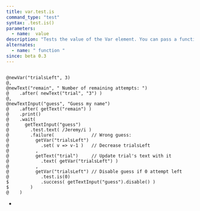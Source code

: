 ```yaml
---
title: var.test.is
command_type: "test"
syntax: .test.is()
parameters:
  - name:  value 
description: "Tests the value of the Var element. You can pass a function which takes the element's value as its argument and returns `true` or `false`."
alternates:
  - name: " function "
since: beta 0.3
---
```


<!--more-->

<pre><code class="language-diff-javascript diff-highlight try-true">
@newVar("trialsLeft", 3)
@,
@newText("remain", " Number of remaining attempts: ")
@    .after( newText("trial", "3") )
@,
@newTextInput("guess", "Guess my name")
@    .after( getText("remain") )
@    .print()
@    .wait( 
@      getTextInput("guess")
@        .test.text( /Jeremy/i )
@        .failure(              // Wrong guess:
@          getVar("trialsLeft")
@            .set( v => v-1 )   // Decrease trialsLeft 
@          ,
@          getText("trial")     // Update trial's text with it 
@            .text( getVar("trialsLeft") )
@          ,
@          getVar("trialsLeft") // Disable guess if 0 attempt left
@            .test.is(0)
$            .success( getTextInput("guess").disable() )
$        )   
@    )
</code></pre>

+ 		
